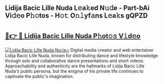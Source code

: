 ## Lidija Bacic Lille Nuda L𝚎a𝚔ed N𝚞𝚍e - Part-bAi Vi𝚍𝚎o P𝚑𝚘tos - H𝚘𝚝 O𝚗𝚕yf𝚊ns L𝚎a𝚔s gQPZD

# <h2><a href="http://kf1wdt.oniu.top/?m=Lidija+Bacic+Lille+Nuda">🔗👉 🔴 Lidija Bacic Lille Nuda P𝚑ot𝚘𝚜 V𝚒d𝚎o</a></h2>

[![Lidija Bacic Lille Nuda Nu𝚍e𝚜](https://i.imgur.com/0qMVB7G.gif)](http://kf1wdt.oniu.top/?m=Lidija+Bacic+Lille+Nuda)
Digital media creator and web entertainer Lidija Bacic Lille Nuda, known for distributing dance and lifestyle knowledge through solo and collaborative dance presentations and short videos. Approachability and authenticity are the hallmarks of Lidija Bacic Lille Nuda's public persona, but the enigma of his private life continues to captivate the public's imagination.  
